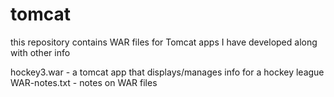 # tomcat
this repository contains WAR files for Tomcat apps I have developed along with other info

hockey3.war - a tomcat app that displays/manages info for a hockey league
WAR-notes.txt - notes on WAR files
